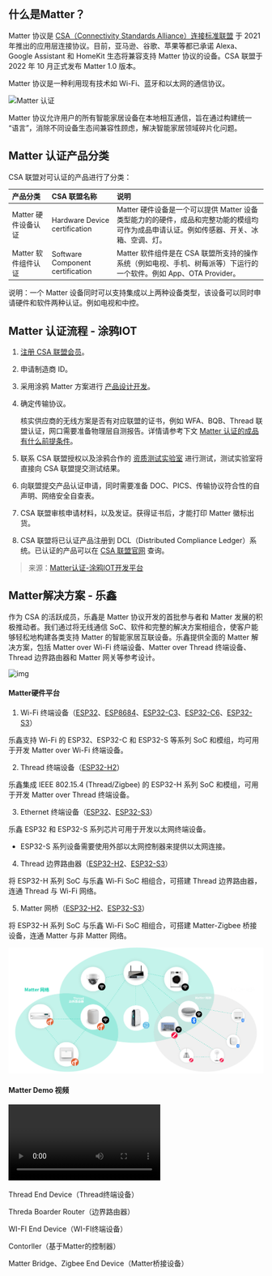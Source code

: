 ## 什么是Matter？

Matter 协议是 [CSA（Connectivity Standards Alliance）连接标准联盟](https://csa-iot.org/) 于 2021 年推出的应用层连接协议。目前，亚马逊、谷歌、苹果等都已承诺 Alexa、Google Assistant 和 HomeKit 生态将兼容支持 Matter 协议的设备。CSA 联盟于 2022 年 10 月正式发布 Matter 1.0 版本。

Matter 协议是一种利用现有技术如 Wi-Fi、蓝牙和以太网的通信协议。

![Matter 认证](https://images.tuyacn.com/content-platform/hestia/1668761824fd0bc1f5393.png)

Matter 协议允许用户的所有智能家居设备在本地相互通信，旨在通过构建统一 “语言”，消除不同设备生态间兼容性顾虑，解决智能家居领域碎片化问题。

## Matter 认证产品分类

CSA 联盟对可认证的产品进行了分类：

| 产品分类            | CSA 联盟名称                     | 说明                                                         |
| :------------------ | :------------------------------- | :----------------------------------------------------------- |
| Matter 硬件设备认证 | Hardware Device certification    | Matter 硬件设备是一个可以提供 Matter 设备类型能力的的硬件，成品和完整功能的模组均可作为成品申请认证。例如传感器、开关、冰箱、空调、灯。 |
| Matter 软件组件认证 | Software Component certification | Matter 软件组件是在 CSA 联盟所支持的操作系统（例如电视、手机、树莓派等）下运行的一个软件。例如 App、OTA Provider。 |

说明：一个 Matter 设备同时可以支持集成以上两种设备类型，该设备可以同时申请硬件和软件两种认证。例如电视和中控。

## Matter 认证流程 - 涂鸦IOT

1. [注册 CSA 联盟会员](https://csa-iot.org/)。

2. 申请制造商 ID。

3. 采用涂鸦 Matter 方案进行 [产品设计开发](https://iot.tuya.com/pmg/solution)。

4. 确定传输协议。

   核实供应商的无线方案是否有对应联盟的证书，例如 WFA、BQB、Thread 联盟认证，网口需要准备物理层自测报告。详情请参考下文 [Matter 认证的成品有什么前提条件](https://developer.tuya.com/cn/docs/iot/matter-certification?id=Kc3uieyul71gh#prerequisite)。

5. 联系 CSA 联盟授权以及涂鸦合作的 [资质测试实验室](https://developer.tuya.com/cn/docs/iot/matter-certification?id=Kc3uieyul71gh#lab) 进行测试，测试实验室将直接向 CSA 联盟提交测试结果。

6. 向联盟提交产品认证申请，同时需要准备 DOC、PICS、传输协议符合性的自声明、网络安全自查表。

7. CSA 联盟审核申请材料，以及发证。获得证书后，才能打印 Matter 徽标出货。

8. CSA 联盟将已认证产品注册到 DCL（Distributed Compliance Ledger）系统。已认证的产品可以在 [CSA 联盟官网](https://csa-iot.org/csa-iot_products/) 查询。



> 来源：[Matter认证-涂鸦IOT开发平台](https://developer.tuya.com/cn/docs/iot/matter-certification?id=Kc3uieyul71gh)

## Matter解决方案 - 乐鑫

作为 CSA 的活跃成员，乐鑫是 Matter 协议开发的首批参与者和 Matter 发展的积极推动者。我们通过将无线通信 SoC、软件和完整的解决方案相组合，使客户能够轻松地构建各类支持 Matter 的智能家居互联设备。乐鑫提供全面的 Matter 解决方案，包括 Matter over Wi-Fi 终端设备、Matter over Thread 终端设备、Thread 边界路由器和 Matter 网关等参考设计。

![img](https://www.espressif.com/sites/all/themes/espressif/images/esp-matter/overview-zh.png?v=1.0)

#### Matter硬件平台

1. Wi-Fi 终端设备（[ESP32](https://www.espressif.com/sites/default/files/documentation/esp32_datasheet_cn.pdf)、[ESP8684](https://www.espressif.com/sites/default/files/documentation/esp8684_datasheet_cn.pdf)、[ESP32-C3](https://www.espressif.com/sites/default/files/documentation/esp32-c3_datasheet_cn.pdf)、[ESP32-C6](https://www.espressif.com/sites/default/files/documentation/esp32-c6_datasheet_cn.pdf)、[ESP32-S3](https://www.espressif.com/sites/default/files/documentation/esp32-s3_datasheet_cn.pdf)）

乐鑫支持 Wi-Fi 的 ESP32、ESP32-C 和 ESP32-S 等系列 SoC 和模组，均可用于开发 Matter over Wi-Fi 终端设备。



2. Thread 终端设备（[ESP32-H2](https://www.espressif.com/zh-hans/products/socs/esp32-h2)）

乐鑫集成 IEEE 802.15.4 (Thread/Zigbee) 的 ESP32-H 系列 SoC 和模组，可用于开发 Matter over Thread 终端设备。



3. Ethernet 终端设备（[ESP32](https://www.espressif.com/sites/default/files/documentation/esp32_datasheet_cn.pdf)、[ESP32-S3](https://www.espressif.com/sites/default/files/documentation/esp32-s3_datasheet_cn.pdf)）

乐鑫 ESP32 和 ESP32-S 系列芯片可用于开发以太网终端设备。

* ESP32-S 系列设备需要使用外部以太网控制器来提供以太网连接。



4. Thread 边界路由器（[ESP32-H2](https://www.espressif.com/zh-hans/products/socs/esp32-h2)、[ESP32-S3](https://www.espressif.com/sites/default/files/documentation/esp32-s3_datasheet_cn.pdf)）

将 ESP32-H 系列 SoC 与乐鑫 Wi-Fi SoC 相组合，可搭建 Thread 边界路由器，连通 Thread 与 Wi-Fi 网络。



5. Matter 网桥（[ESP32-H2](https://www.espressif.com/zh-hans/products/socs/esp32-h2)、[ESP32-S3](https://www.espressif.com/sites/default/files/documentation/esp32-s3_datasheet_cn.pdf)）

将 ESP32-H 系列 SoC 与乐鑫 Wi-Fi SoC 相组合，可搭建 Matter-Zigbee 桥接设备，连通 Matter 与非 Matter 网络。

![matter-overview-zh](https://raw.githubusercontent.com/kurisaW/picbed/main/img2023/202305311111050.png)

#### Matter Demo 视频

<video src="./matter-zh.mp4"></video>

Thread End Device（Thread终端设备）

Threda Boarder Router（边界路由器）

WI-FI End Device（WI-FI终端设备）

Contorller（基于Matter的控制器）

Matter Bridge、Zigbee End Device（Matter桥接设备）

